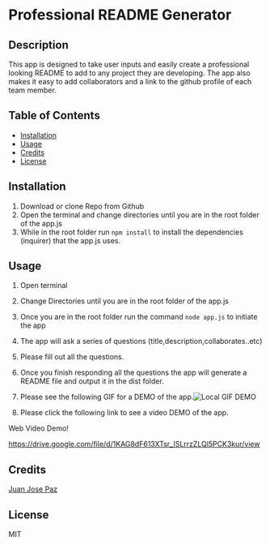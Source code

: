 
# Professional README Generator

## Description 

This app is designed to take user inputs and easily create a professional looking README to add to any project they are developing. The app also makes it easy to add collaborators and a link to the github profile of each team member.

## Table of Contents

* [Installation](#installation)
* [Usage](#usage)
* [Credits](#credits)
* [License](#license)

## Installation

1. Download or clone Repo from Github
2. Open the terminal and change directories until you are in the root folder of the app.js
3. While in the root folder run `npm install` to install the dependencies (inquirer) that the app.js uses.

## Usage 

1. Open terminal
2. Change Directories until you are in the root folder of the app.js
3. Once you are in the root folder run the command `node app.js` to initiate the app
4. The app will ask a series of questions (title,description,collaborates..etc)
5. Please fill out all the questions.
6. Once you finish responding all the questions the app will generate a README file and output it in the dist folder.
7. Please see the following GIF for a DEMO of the app.![Local GIF DEMO](./assets/video/Demo.gif)

8. Please click the following link to see a video DEMO of the app.

Web Video Demo!

https://drive.google.com/file/d/1KAG8dF613XTsr_ISLrrzZLQl5PCK3kur/view



## Credits


[Juan Jose Paz](https://github.com/darkjuanjo)

## License

MIT
    